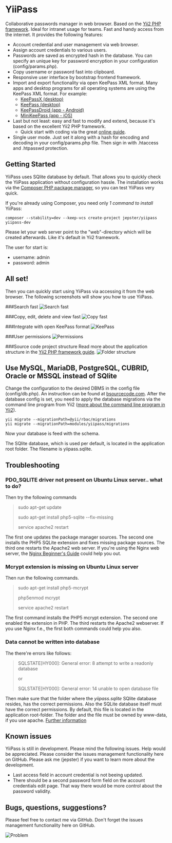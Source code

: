 YiiPass
===============

Collaborative passwords manager in web browser. Based on the [Yii2 PHP framework](http://www.yiiframework.com/).
Ideal for intranet usage for teams. Fast and handy access from the internet. It provides the following features:

* Account credential and user management via web browser.
* Assign account credentials to various users.
* Passwords are saved as encrypted hash in the database. You can specify an unique key for password encryption in
your configuration (config/params.php).
* Copy username or password fast into clipboard.
* Responsive user interface by bootstrap frontend framework.
* Import and export functionality via open KeePass XML format. Many apps and desktop programs for all operating
systems are using the KeePass XML format. For example:
    * [KeePassX (desktop)](https://www.keepassx.org/)
    * [KeePass (desktop)](http://keepass.info/)
    * [KeePassDroid (app - Android)](https://play.google.com/store/apps/details?id=com.android.keepass&hl=en)
    * [MiniKeePass (app - iOS)](https://itunes.apple.com/en/app/minikeepass-secure-password/id451661808?mt=8)
* Last but not least: easy and fast to modify and extend, because it's based on the excellent Yii2 PHP framework.
    * Quick start with coding via the great [online guide](http://www.yiiframework.com/doc-2.0/guide-index.html).
* Single user mode. Just set it along with a hash for encoding and decoding in your config/params.php file. Then
sign in with .htaccess and .htpasswd protection.

Getting Started
------------------

YiiPass uses SQlite database by default. That allows you to quickly check the YiiPass application without configuration
hassle. The installation works via the [Composer PHP package manager](https://getcomposer.org/), so you can test
YiiPass very quick.

If you're already using Composer, you need only _1 command to install_ YiiPass:

```
composer --stability=dev --keep-vcs create-project jepster/yiipass yiipass-dev
```

Please let your web server point to the "web"-directory which will be created afterwards. Like it's default in Yii2
framework. 

The user for start is:
* username: admin
* password: admin

All set!
-----------------------

Then you can quickly start using YiiPass via accessing it from the web browser. The following screenshots
will show you how to use YiiPass.

###Search fast
![Search fast](http://preview.intellipass.it/github-images/search.png)

###Copy, edit, delete and view fast
![Copy fast](http://preview.intellipass.it/github-images/copy-fast2.png)

###Integrate with open KeePass format
![KeePass](http://preview.intellipass.it/github-images/keepass.png)

###User permissions
![Permissions](http://preview.intellipass.it/github-images/permissions.png)

###Source code project structure
Read more about the application structure in the [Yii2 PHP framework guide](http://www.yiiframework.com/doc-2.0/guide-start-workflow.html#application-structure).
![Folder structure](http://preview.intellipass.it/github-images/folder-structure.png)

Use MySQL, MariaDB, PostgreSQL, CUBRID, Oracle or MSSQL instead of SQlite
-----------------------

Change the configuration to the desired DBMS in the config file (config/db.php). An instruction can be found at 
[bsourcecode.com](http://www.bsourcecode.com/yiiframework2/yii2-0-database-connection/). After the database config is
set, you need to apply the database migrations via the command line program from Yii2 ([more about the command line
program in Yii2](http://www.yiiframework.com/doc-2.0/guide-tutorial-console.html)).
```
yii migrate --migrationPath=@yii/rbac/migrations
yii migrate --migrationPath=modules/yiipass/migrations
```
Now your database is feed with the schema.

The SQlite database, which is used per default, is located in the application root folder. The filename is yiipass.sqlite.

Troubleshooting
-----------------------

### PDO_SQLITE driver not present on Ubuntu Linux server.. what to do?

Then try the following commands

> sudo apt-get update
>
> sudo apt-get install php5-sqlite --fix-missing
>
> service apache2 restart

The first one updates the package manager sources. The second one installs the PHP5 SQLite extension and fixes missing
package sources. The third one restarts the Apache2 web server. If you're using the Nginx web server, the
[Nginx Beginner's Guide](http://nginx.org/en/docs/beginners_guide.html) could help you out.

### Mcrypt extension is missing on Ubuntu Linux server

Then run the following commands.

> sudo apt-get install php5-mcrypt
>
> php5enmod mcrypt
>
> service apache2 restart

The first command installs the PHP5 mcrypt extension. The second one enabled the extension in PHP. The third restarts
the Apache2 webserver. If you use Nginx f.e., the first both commands could help you also.

### Data cannot be written into database 

The there're errors like follows:


> SQLSTATE[HY000]: General error: 8 attempt to write a readonly database
>
> or
>
> SQLSTATE[HY000]: General error: 14 unable to open database file

Then make sure that the folder where the _yiipass.sqlite_ SQlite database resides, has the correct permissions. Also
the SQLite database itself must have the correct permissions. By default, this file is located in the application
root-folder. The folder and the file must be owned by www-data, if you use apache. 
[Further information](http://www.dragonbe.com/2014/01/pdo-sqlite-error-unable-to-open.html)


Known issues
-----------------------

YiiPass is still in development. Please mind the following issues. Help would be appreciated. Please consider
the issues management functionality here on GitHub. Please ask me (jepster) if you want to learn more about the
development.
* Last access field in account credential is not beeing updated.
* There should be a second password form field on the account credentials edit page. That way there would be more
control about the password validity.

Bugs, questions, suggestions?
-----------------------

Please feel free to contact me via GitHub. Don't forget the issues management functionality here on GitHub.

![Problem](http://preview.intellipass.it/github-images/problem.jpg)

